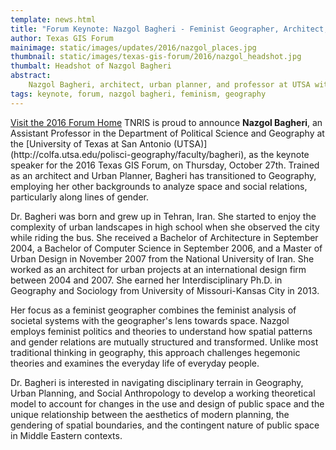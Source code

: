 ```yaml
---
template: news.html
title: "Forum Keynote: Nazgol Bagheri - Feminist Geographer, Architect, and Urban Planner"
author: Texas GIS Forum
mainimage: static/images/updates/2016/nazgol_places.jpg
thumbnail: static/images/texas-gis-forum/2016/nazgol_headshot.jpg
thumbalt: Headshot of Nazgol Bagheri
abstract:
    Nazgol Bagheri, architect, urban planner, and professor at UTSA with a feminist geography focus, will keynote the second day of the 2016 Texas GIS Forum.
tags: keynote, forum, nazgol bagheri, feminism, geography
---
```

<p class="lead"><a class="btn btn-lg btn-success pull-right" href="{{m.link('texas-gis-forum/2016/index')}}">Visit the 2016 Forum Home</a> TNRIS is proud to announce <strong>Nazgol Bagheri</strong>, an Assistant Professor in the Department of Political Science and Geography at the [University of Texas at San Antonio (UTSA)](http://colfa.utsa.edu/polisci-geography/faculty/bagheri), as the keynote speaker for the 2016 Texas GIS Forum, on Thursday, October 27th. Trained as an architect and Urban Planner, Bagheri has transitioned to Geography, employing her other backgrounds to analyze space and social relations, particularly along lines of gender.</p>

Dr. Bagheri was born and grew up in Tehran, Iran. She started to enjoy the complexity of urban landscapes in high school when she observed the city while riding the bus. She received a Bachelor of Architecture in September 2004, a Bachelor of Computer Science in September 2006, and a Master of Urban Design in November 2007 from the National University of Iran. She worked as an architect for urban projects at an international design firm between 2004 and 2007. She earned her Interdisciplinary Ph.D. in Geography and Sociology from University of Missouri-Kansas City in 2013.

Her focus as a feminist geographer combines the feminist analysis of societal systems with the geographer's lens towards space. Nazgol employs feminist politics and theories to understand how spatial patterns and gender relations are mutually structured and transformed. Unlike most traditional thinking in geography, this approach challenges hegemonic theories and examines the everyday life of everyday people.

Dr. Bagheri is interested in navigating disciplinary terrain in Geography, Urban Planning, and Social Anthropology to develop a working theoretical model to account for changes in the use and design of public space and the unique relationship between the aesthetics of modern planning, the gendering of spatial boundaries, and the contingent nature of public space in Middle Eastern contexts.


